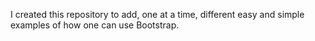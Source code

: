 I created this repository to add, one at a time, different easy and simple examples of how one can use Bootstrap.

